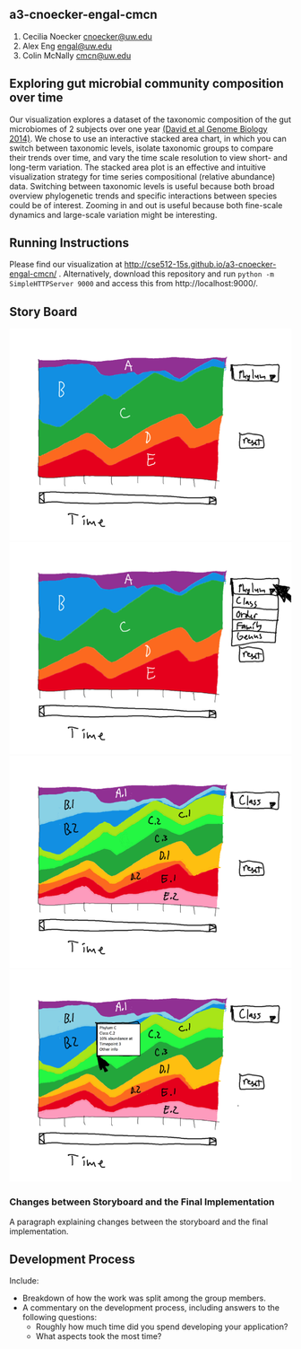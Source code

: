## a3-cnoecker-engal-cmcn

1. Cecilia Noecker cnoecker@uw.edu
2. Alex Eng engal@uw.edu
3. Colin McNally cmcn@uw.edu

## Exploring gut microbial community composition over time

Our visualization explores a dataset of the taxonomic composition of the gut microbiomes of 2 subjects over one year [(David et al Genome Biology 2014)](http://genomebiology.com/2014/15/7/R89). We chose to use an interactive stacked area chart, in which you can switch between taxonomic levels, isolate taxonomic groups to compare their trends over time, and vary the time scale resolution to view short- and long-term variation.
The stacked area plot is an effective and intuitive visualization strategy for time series compositional (relative abundance) data. Switching between taxonomic levels is useful because both broad overview phylogenetic trends and specific interactions between species could be of interest. Zooming in and out is useful because both fine-scale dynamics and large-scale variation might be interesting.

## Running Instructions

Please find our visualization at http://cse512-15s.github.io/a3-cnoecker-engal-cmcn/ . Alternatively, download this repository and run `python -m SimpleHTTPServer 9000` and access this from http://localhost:9000/.

## Story Board

![story1](storyboard1.png)
![story2](storyboard2.png)
![story3](storyboard3.png)
![story4](storyboard4.png)


### Changes between Storyboard and the Final Implementation

A paragraph explaining changes between the storyboard and the final implementation.


## Development Process

Include:
- Breakdown of how the work was split among the group members. 
- A commentary on the development process, including answers to the following questions: 
  - Roughly how much time did you spend developing your application?
  - What aspects took the most time?
